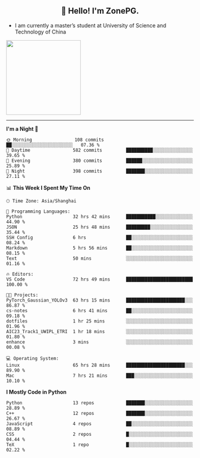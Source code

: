<h2 align="center">👋 Hello! I'm ZonePG.</h2>

- I am currently a master’s student at University of Science and Technology of China

<img height=200 align="center" src="https://github-readme-stats.vercel.app/api?username=zonepg" />

-------

<!--START_SECTION:waka-->
**I'm a Night 🦉** 

```text
🌞 Morning                108 commits         ██░░░░░░░░░░░░░░░░░░░░░░░   07.36 % 
🌆 Daytime                582 commits         ██████████░░░░░░░░░░░░░░░   39.65 % 
🌃 Evening                380 commits         ██████░░░░░░░░░░░░░░░░░░░   25.89 % 
🌙 Night                  398 commits         ███████░░░░░░░░░░░░░░░░░░   27.11 % 
```


📊 **This Week I Spent My Time On** 

```text
🕑︎ Time Zone: Asia/Shanghai

💬 Programming Languages: 
Python                   32 hrs 42 mins      ███████████░░░░░░░░░░░░░░   44.90 % 
JSON                     25 hrs 48 mins      █████████░░░░░░░░░░░░░░░░   35.44 % 
SSH Config               6 hrs               ██░░░░░░░░░░░░░░░░░░░░░░░   08.24 % 
Markdown                 5 hrs 56 mins       ██░░░░░░░░░░░░░░░░░░░░░░░   08.15 % 
Text                     50 mins             ░░░░░░░░░░░░░░░░░░░░░░░░░   01.16 % 

🔥 Editors: 
VS Code                  72 hrs 49 mins      █████████████████████████   100.00 % 

🐱‍💻 Projects: 
PyTorch_Gaussian_YOLOv3  63 hrs 15 mins      ██████████████████████░░░   86.87 % 
cs-notes                 6 hrs 41 mins       ██░░░░░░░░░░░░░░░░░░░░░░░   09.18 % 
dotfiles                 1 hr 25 mins        ░░░░░░░░░░░░░░░░░░░░░░░░░   01.96 % 
AIC23_Track1_UWIPL_ETRI  1 hr 18 mins        ░░░░░░░░░░░░░░░░░░░░░░░░░   01.80 % 
enhance                  3 mins              ░░░░░░░░░░░░░░░░░░░░░░░░░   00.08 % 

💻 Operating System: 
Linux                    65 hrs 28 mins      ██████████████████████░░░   89.90 % 
Mac                      7 hrs 21 mins       ███░░░░░░░░░░░░░░░░░░░░░░   10.10 % 
```

**I Mostly Code in Python** 

```text
Python                   13 repos            ███████░░░░░░░░░░░░░░░░░░   28.89 % 
C++                      12 repos            ███████░░░░░░░░░░░░░░░░░░   26.67 % 
JavaScript               4 repos             ██░░░░░░░░░░░░░░░░░░░░░░░   08.89 % 
CSS                      2 repos             █░░░░░░░░░░░░░░░░░░░░░░░░   04.44 % 
TeX                      1 repo              █░░░░░░░░░░░░░░░░░░░░░░░░   02.22 % 
```




<!--END_SECTION:waka-->
